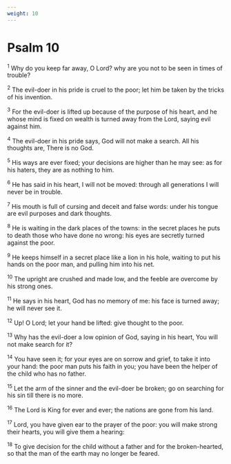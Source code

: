 ```yaml
---
weight: 10
---
```


# Psalm 10

<sup>1</sup> Why do you keep far away, O Lord? why are you not to be seen in times of trouble? 

<sup>2</sup> The evil-doer in his pride is cruel to the poor; let him be taken by the tricks of his invention. 

<sup>3</sup> For the evil-doer is lifted up because of the purpose of his heart, and he whose mind is fixed on wealth is turned away from the Lord, saying evil against him. 

<sup>4</sup> The evil-doer in his pride says, God will not make a search. All his thoughts are, There is no God. 

<sup>5</sup> His ways are ever fixed; your decisions are higher than he may see: as for his haters, they are as nothing to him. 

<sup>6</sup> He has said in his heart, I will not be moved: through all generations I will never be in trouble. 

<sup>7</sup> His mouth is full of cursing and deceit and false words: under his tongue are evil purposes and dark thoughts. 

<sup>8</sup> He is waiting in the dark places of the towns: in the secret places he puts to death those who have done no wrong: his eyes are secretly turned against the poor. 

<sup>9</sup> He keeps himself in a secret place like a lion in his hole, waiting to put his hands on the poor man, and pulling him into his net. 

<sup>10</sup> The upright are crushed and made low, and the feeble are overcome by his strong ones. 

<sup>11</sup> He says in his heart, God has no memory of me: his face is turned away; he will never see it. 

<sup>12</sup> Up! O Lord; let your hand be lifted: give thought to the poor. 

<sup>13</sup> Why has the evil-doer a low opinion of God, saying in his heart, You will not make search for it? 

<sup>14</sup> You have seen it; for your eyes are on sorrow and grief, to take it into your hand: the poor man puts his faith in you; you have been the helper of the child who has no father. 

<sup>15</sup> Let the arm of the sinner and the evil-doer be broken; go on searching for his sin till there is no more. 

<sup>16</sup> The Lord is King for ever and ever; the nations are gone from his land. 

<sup>17</sup> Lord, you have given ear to the prayer of the poor: you will make strong their hearts, you will give them a hearing: 

<sup>18</sup> To give decision for the child without a father and for the broken-hearted, so that the man of the earth may no longer be feared. 



